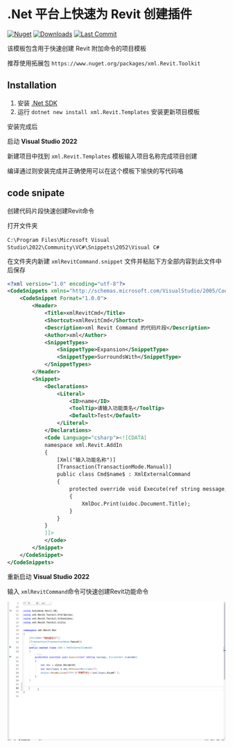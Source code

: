 # .Net 平台上快速为 Revit 创建插件

[![Nuget](https://img.shields.io/nuget/vpre/xml.Revit.Templates?style=for-the-badge)](https://www.nuget.org/packages/xml.Revit.Templates)
[![Downloads](https://img.shields.io/nuget/dt/xml.Revit.Templates?style=for-the-badge)](https://www.nuget.org/packages/xml.Revit.Templates)
[![Last Commit](https://img.shields.io/github/last-commit/ZedMoster/xml.Revit.Templates/dev?style=for-the-badge)](https://github.com/ZedMoster/xml.Revit.Templates/commits/main)


该模板包含用于快速创建 Revit 附加命令的项目模板

推荐使用拓展包 `https://www.nuget.org/packages/xml.Revit.Toolkit`

## Installation

1. 安装 [.Net SDK](https://dotnet.microsoft.com/download)
2. 运行 `dotnet new install xml.Revit.Templates` 安装更新项目模板

安装完成后

启动 **Visual Studio 2022**

新建项目中找到 `xml.Revit.Templates` 模板输入项目名称完成项目创建

编译通过则安装完成并正确使用可以在这个模板下愉快的写代码咯

## code snipate

创建代码片段快速创建Revit命令

打开文件夹

`C:\Program Files\Microsoft Visual Studio\2022\Community\VC#\Snippets\2052\Visual C#`

在文件夹内新建 `xmlRevitCommand.snippet` 文件并粘贴下方全部内容到此文件中后保存

```xml
<?xml version="1.0" encoding="utf-8"?>
<CodeSnippets xmlns="http://schemas.microsoft.com/VisualStudio/2005/CodeSnippet">
	<CodeSnippet Format="1.0.0">
		<Header>
			<Title>xmlRevitCmd</Title>
			<Shortcut>xmlRevitCmd</Shortcut>
			<Description>xml Revit Command 的代码片段</Description>
			<Author>xml</Author>
			<SnippetTypes>
				<SnippetType>Expansion</SnippetType>
				<SnippetType>SurroundsWith</SnippetType>
			</SnippetTypes>
		</Header>
		<Snippet>
			<Declarations>
				<Literal>
					<ID>name</ID>
					<ToolTip>请输入功能类名</ToolTip>
					<Default>Test</Default>
				</Literal>
			</Declarations>
			<Code Language="csharp"><![CDATA[
			namespace xml.Revit.AddIn
			{
				[Xml("输入功能名称")]
				[Transaction(TransactionMode.Manual)]
				public class Cmd$name$ : XmlExternalCommand
				{
					protected override void Execute(ref string message, ElementSet elements)
					{
						XmlDoc.Print(uidoc.Document.Title);
					}
				}
			}
			]]>
			</Code>
		</Snippet>
	</CodeSnippet>
</CodeSnippets>

```

重新启动 **Visual Studio 2022**

输入 `xmlRevitCommand`命令可快速创建Revit功能命令

<p align="left">
    <picture>
        <source media="(prefers-color-scheme: dark)" width="750" srcset="https://raw.githubusercontent.com/ZedMoster/xml.Revit.Templates/main/assets/xmlRevitCommand.gif">
        <img alt="xmlRevitCommand" width="750" src="https://raw.githubusercontent.com/ZedMoster/xml.Revit.Templates/main/assets/xmlRevitCommand.gif">
    </picture>
</p>